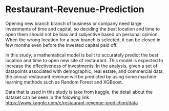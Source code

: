 # Restaurant-Revenue-Prediction

Opening new branch branch of business or company need large investments of time and capital, 
so deciding the best location and time to open them should not be bias and subjective based on personal opinion.
When the wrong location for a new branch is selected, it can be closed in few months even before the invested capital paid off. 

In this study, a mathematical model is built to accurately predict the best location and time to open new site of restaurant. 
This model is expected to increase the effectiveness of investments. In the analysis, given a set of datapoints 
associated with demographic, real estate, and commercial data, the annual restaurant revenue will be predicted 
by using some machine learning methods such as Random Forest and XGBoost.

Data that is used in this study is take from kaggle, the detail about the dataset can be seen in the folowing link 
https://www.kaggle.com/c/restaurant-revenue-prediction/data
